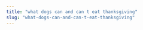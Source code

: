 ```yaml
---
title: "what dogs can and can t eat thanksgiving"
slug: "what-dogs-can-and-can-t-eat-thanksgiving"
---
```


